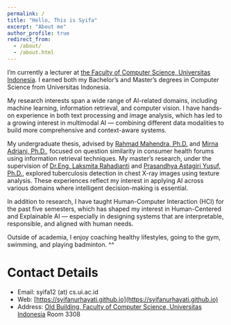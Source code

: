 ```yaml
---
permalink: /
title: "Hello, This is Syifa"
excerpt: "About me"
author_profile: true
redirect_from: 
  - /about/
  - /about.html
---
```


I’m currently a lecturer at [the Faculty of Computer Science, Universitas Indonesia](https://cs.ui.ac.id/). I earned both my Bachelor’s and Master’s degrees in Computer Science from Universitas Indonesia.

My research interests span a wide range of AI-related domains, including machine learning, information retrieval, and computer vision. I have hands-on experience in both text processing and image analysis, which has led to a growing interest in multimodal AI — combining different data modalities to build more comprehensive and context-aware systems.

My undergraduate thesis, advised by [Rahmad Mahendra, Ph.D.](https://scholar.google.com/citations?user=flxdJ0IAAAAJ&hl=en) and [Mirna Adriani, Ph.D.](https://scholar.google.co.id/citations?user=BpuRI0AAAAAJ&hl=en), focused on question similarity in consumer health forums using information retrieval techniques. My master’s research, under the supervision of [Dr.Eng. Laksmita Rahadianti](https://mlcv.cs.ui.ac.id/members/laksmita-rahadianti.html) and [Prasandhya Astagiri Yusuf, Ph.D.](https://scholar.ui.ac.id/en/persons/prasandhya-astagiri-yusuf), explored tuberculosis detection in chest X-ray images using texture analysis. These experiences reflect my interest in applying AI across various domains where intelligent decision-making is essential.

In addition to research, I have taught Human-Computer Interaction (HCI) for the past five semesters, which has shaped my interest in Human-Centered and Explainable AI — especially in designing systems that are interpretable, responsible, and aligned with human needs.

Outside of academia, I enjoy coaching healthy lifestyles, going to the gym, swimming, and playing badminton. ^^

<!-- I'm currently a lecturer at Faculty of Computer Science, Universitas Indonesia. I received my Bachelor's and Master's in Computer Science from Universitas Indonesia. My research interests span a wide range of AI-related domains, including machine learning, information retrieval, and computer vision. My undergraduate thesis explored question similarity in consumer health forum using information retrieval techniques advised by [Rahmad Mahendra, Ph.D](https://scholar.google.com/citations?user=flxdJ0IAAAAJ&hl=en) and [Mirna Adriani, Ph.D](https://scholar.google.co.id/citations?user=BpuRI0AAAAAJ&hl=en), while my master’s work focused on tuberculosis detection in chest X-ray images using texture analysis advised by [Dr.Eng. Laksmita Rahadianti](https://mlcv.cs.ui.ac.id/members/laksmita-rahadianti.html) and [Prasandhya Astagiri Yusuf, Ph.D](https://scholar.ui.ac.id/en/persons/prasandhya-astagiri-yusuf) — reflecting a continuing interest in the application of AI for healthcare.

In addition to my technical research, I have taught Human-Computer Interaction (HCI) for the past five semesters, which has deepened my interest in Human-Centered AI — particularly how intelligent systems can be designed to be usable, transparent, and aligned with human needs. I am now exploring the intersection of AI and HCI, with a focus on building systems that are not only powerful but also interpretable, responsible, and supportive of human decision-making. -->

<!-- My long-term research goal is to contribute to the development of AI systems that are explainable and ethically grounded, especially in high-stakes domains such as healthcare and education. -->

<!-- Beside academic life, I enjoy coaching healthy lifestyle, going to the gym, swimming, and playing badminton ^^ -->

Contact Details
======
* Email: syifa12 (at) cs.ui.ac.id
* Web: [https://syifanurhayati.github.io](https://syifanurhayati.github.io)
* Address:
[Old Building, Faculty of Computer Science, Universitas Indonesia](https://g.co/kgs/R7i4B16) Room 3308

<!---
This is the front page of a website that is powered by the [academicpages template](https://github.com/academicpages/academicpages.github.io) and hosted on GitHub pages. [GitHub pages](https://pages.github.com) is a free service in which websites are built and hosted from code and data stored in a GitHub repository, automatically updating when a new commit is made to the respository. This template was forked from the [Minimal Mistakes Jekyll Theme](https://mmistakes.github.io/minimal-mistakes/) created by Michael Rose, and then extended to support the kinds of content that academics have: publications, talks, teaching, a portfolio, blog posts, and a dynamically-generated CV. You can fork [this repository](https://github.com/academicpages/academicpages.github.io) right now, modify the configuration and markdown files, add your own PDFs and other content, and have your own site for free, with no ads! An older version of this template powers my own personal website at [stuartgeiger.com](http://stuartgeiger.com), which uses [this Github repository](https://github.com/staeiou/staeiou.github.io).

A data-driven personal website
======
Like many other Jekyll-based GitHub Pages templates, academicpages makes you separate the website's content from its form. The content & metadata of your website are in structured markdown files, while various other files constitute the theme, specifying how to transform that content & metadata into HTML pages. You keep these various markdown (.md), YAML (.yml), HTML, and CSS files in a public GitHub repository. Each time you commit and push an update to the repository, the [GitHub pages](https://pages.github.com/) service creates static HTML pages based on these files, which are hosted on GitHub's servers free of charge.

Many of the features of dynamic content management systems (like Wordpress) can be achieved in this fashion, using a fraction of the computational resources and with far less vulnerability to hacking and DDoSing. You can also modify the theme to your heart's content without touching the content of your site. If you get to a point where you've broken something in Jekyll/HTML/CSS beyond repair, your markdown files describing your talks, publications, etc. are safe. You can rollback the changes or even delete the repository and start over -- just be sure to save the markdown files! Finally, you can also write scripts that process the structured data on the site, such as [this one](https://github.com/academicpages/academicpages.github.io/blob/master/talkmap.ipynb) that analyzes metadata in pages about talks to display [a map of every location you've given a talk](https://academicpages.github.io/talkmap.html).

Getting started
======
1. Register a GitHub account if you don't have one and confirm your e-mail (required!)
1. Fork [this repository](https://github.com/academicpages/academicpages.github.io) by clicking the "fork" button in the top right. 
1. Go to the repository's settings (rightmost item in the tabs that start with "Code", should be below "Unwatch"). Rename the repository "[your GitHub username].github.io", which will also be your website's URL.
1. Set site-wide configuration and create content & metadata (see below -- also see [this set of diffs](http://archive.is/3TPas) showing what files were changed to set up [an example site](https://getorg-testacct.github.io) for a user with the username "getorg-testacct")
1. Upload any files (like PDFs, .zip files, etc.) to the files/ directory. They will appear at https://[your GitHub username].github.io/files/example.pdf.  
1. Check status by going to the repository settings, in the "GitHub pages" section

Site-wide configuration
------
The main configuration file for the site is in the base directory in [_config.yml](https://github.com/academicpages/academicpages.github.io/blob/master/_config.yml), which defines the content in the sidebars and other site-wide features. You will need to replace the default variables with ones about yourself and your site's github repository. The configuration file for the top menu is in [_data/navigation.yml](https://github.com/academicpages/academicpages.github.io/blob/master/_data/navigation.yml). For example, if you don't have a portfolio or blog posts, you can remove those items from that navigation.yml file to remove them from the header. 

Create content & metadata
------
For site content, there is one markdown file for each type of content, which are stored in directories like _publications, _talks, _posts, _teaching, or _pages. For example, each talk is a markdown file in the [_talks directory](https://github.com/academicpages/academicpages.github.io/tree/master/_talks). At the top of each markdown file is structured data in YAML about the talk, which the theme will parse to do lots of cool stuff. The same structured data about a talk is used to generate the list of talks on the [Talks page](https://academicpages.github.io/talks), each [individual page](https://academicpages.github.io/talks/2012-03-01-talk-1) for specific talks, the talks section for the [CV page](https://academicpages.github.io/cv), and the [map of places you've given a talk](https://academicpages.github.io/talkmap.html) (if you run this [python file](https://github.com/academicpages/academicpages.github.io/blob/master/talkmap.py) or [Jupyter notebook](https://github.com/academicpages/academicpages.github.io/blob/master/talkmap.ipynb), which creates the HTML for the map based on the contents of the _talks directory).

**Markdown generator**

I have also created [a set of Jupyter notebooks](https://github.com/academicpages/academicpages.github.io/tree/master/markdown_generator
) that converts a CSV containing structured data about talks or presentations into individual markdown files that will be properly formatted for the academicpages template. The sample CSVs in that directory are the ones I used to create my own personal website at stuartgeiger.com. My usual workflow is that I keep a spreadsheet of my publications and talks, then run the code in these notebooks to generate the markdown files, then commit and push them to the GitHub repository.

How to edit your site's GitHub repository
------
Many people use a git client to create files on their local computer and then push them to GitHub's servers. If you are not familiar with git, you can directly edit these configuration and markdown files directly in the github.com interface. Navigate to a file (like [this one](https://github.com/academicpages/academicpages.github.io/blob/master/_talks/2012-03-01-talk-1.md) and click the pencil icon in the top right of the content preview (to the right of the "Raw | Blame | History" buttons). You can delete a file by clicking the trashcan icon to the right of the pencil icon. You can also create new files or upload files by navigating to a directory and clicking the "Create new file" or "Upload files" buttons. 

Example: editing a markdown file for a talk
![Editing a markdown file for a talk](/images/editing-talk.png)

For more info
------
More info about configuring academicpages can be found in [the guide](https://academicpages.github.io/markdown/). The [guides for the Minimal Mistakes theme](https://mmistakes.github.io/minimal-mistakes/docs/configuration/) (which this theme was forked from) might also be helpful.
-->
